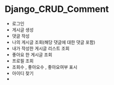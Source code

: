 # Django_CRUD_Comment
- 로그인
- 게시글 생성
- 댓글 작성
- 나의 게시글 조회(해당 댓글에 대한 댓글 포함)
- 내가 작성한 게시글 리스트 조회 
- 좋아요 한 게시글 조회
- 프로필 조회
- 조회수 , 좋아요수 , 좋아요여부 표시
- 아이디 찾기
- 
